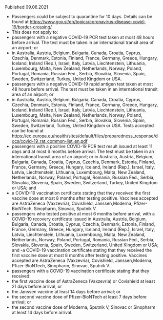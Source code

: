 Published 09.06.2021
- Passengers could be subject to quarantine for 10 days. Details can be found at <a href="https://www.gov.si/en/topics/coronavirus-disease-covid-19/border-crossing/">https://www.gov.si/en/topics/coronavirus-disease-covid-19/border-crossing/</a>
- This does not apply to:
 - passengers with a negative COVID-19 PCR test taken at most 48 hours before arrival. The test must be taken in an international transit area of an airport; or
 - in Australia, Austria, Belgium, Bulgaria, Canada, Croatia, Cyprus, Czechia, Denmark, Estonia, Finland, France, Germany, Greece, Hungary, Iceland, Ireland (Rep.), Israel, Italy, Latvia, Liechtenstein, Lithuania, Luxembourg, Malta, New Zealand, Netherlands, Norway, Poland, Portugal, Romania, Russian Fed., Serbia, Slovakia, Slovenia, Spain, Sweden, Switzerland, Turkey, United Kingdom or USA. 
 - passengers with a negative COVID-19 rapid antigen test taken at most 48 hours before arrival. The test must be taken in an international transit area of an airport; or
 - in Australia, Austria, Belgium, Bulgaria, Canada, Croatia, Cyprus, Czechia, Denmark, Estonia, Finland, France, Germany, Greece, Hungary, Iceland, Ireland (Rep.), Israel, Italy, Latvia, Liechtenstein, Lithuania, Luxembourg, Malta, New Zealand, Netherlands, Norway, Poland, Portugal, Romania, Russian Fed., Serbia, Slovakia, Slovenia, Spain, Sweden, Switzerland, Turkey, United Kingdom or USA. 
Tests accepted can be found at <a href="https://ec.europa.eu/health/sites/default/files/preparedness_response/docs/covid-19_rat_common-list_en.pdf">https://ec.europa.eu/health/sites/default/files/preparedness_response/docs/covid-19_rat_common-list_en.pdf</a> 
- passengers with a positive COVID-19 PCR test result issued at least 11 days and at most 6 months before arrival. The test must be taken in an international transit area of an airport; or in Australia, Austria, Belgium, Bulgaria, Canada, Croatia, Cyprus, Czechia, Denmark, Estonia, Finland, France, Germany, Greece, Hungary, Iceland, Ireland (Rep.), Israel, Italy, Latvia, Liechtenstein, Lithuania, Luxembourg, Malta, New Zealand, Netherlands, Norway, Poland, Portugal, Romania, Russian Fed., Serbia, Slovakia, Slovenia, Spain, Sweden, Switzerland, Turkey, United Kingdom or USA; and
 - a COVID-19 vaccination certificate stating that they received the first vaccine dose at most 8 months after testing positive. Vaccines accepted are AstraZeneca (Vaxzevria), Covishield, Janssen,Moderna, Pfizer-BioNTech, Sinopharm, Sinovac, Sputnik V.
 - passengers who tested positive at most 6 months before arrival, with a COVID-19 recovery certificate issued in Australia, Austria, Belgium, Bulgaria, Canada, Croatia, Cyprus, Czechia, Denmark, Estonia, Finland, France, Germany, Greece, Hungary, Iceland, Ireland (Rep.), Israel, Italy, Latvia, Liechtenstein, Lithuania, Luxembourg, Malta, New Zealand, Netherlands, Norway, Poland, Portugal, Romania, Russian Fed., Serbia, Slovakia, Slovenia, Spain, Sweden, Switzerland, United Kingdom or USA; and
 -a COVID-19 vaccination certificate stating that they received the first vaccine dose at most 8 months after testing positive. Vaccines accepted are AstraZeneca (Vaxzevria), Covishield, Janssen,Moderna, Pfizer-BioNTech, Sinopharm, Sinovac, Sputnik V.
 - passengers with a COVID-19 vaccination certificate stating that they received:
 - the first vaccine dose of AstraZeneca (Vaxzevria) or Covishield at least 21 days before arrival; or
 - the Janssen vaccine at least 14 days before arrival; or
 - the second vaccine dose of Pfizer-BioNTech at least 7 days before arrival; or
 - the second vaccine dose of Moderna, Sputnik V, Sinovac or Sinopharm at least 14 days before arrival.

